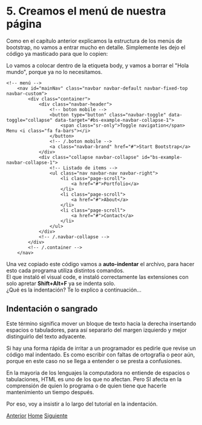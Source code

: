 # 5. Creamos el menú de nuestra página
Como en el capítulo anterior explicamos la estructura de los menús de bootstrap, no vamos a entrar mucho en detalle. Simplemente les dejo el código ya masticado para que lo copien:

Lo vamos a colocar dentro de la etiqueta body, y vamos a borrar el "Hola mundo", porque ya no lo necesitamos.

```
<!-- menú -->
    <nav id="mainNav" class="navbar navbar-default navbar-fixed-top navbar-custom">
        <div class="container">
            <div class="navbar-header">
                <!-- boton mobile -->
                <button type="button" class="navbar-toggle" data-toggle="collapse" data-target="#bs-example-navbar-collapse-1">
                    <span class="sr-only">Toggle navigation</span> Menu <i class="fa fa-bars"></i>
                </button>
                <!-- /.boton mobile -->
                <a class="navbar-brand" href="#">Start Bootstrap</a>
            </div>
            <div class="collapse navbar-collapse" id="bs-example-navbar-collapse-1">
                <!-- Listado de items -->
                <ul class="nav navbar-nav navbar-right">
                    <li class="page-scroll">
                        <a href="#">Portfolio</a>
                    </li>
                    <li class="page-scroll">
                        <a href="#">About</a>
                    </li>
                    <li class="page-scroll">
                        <a href="#">Contact</a>
                    </li>
                </ul>
            </div>
            <!-- /.navbar-collapse -->
        </div>
        <!-- /.container -->
    </nav>
```

Una vez copiado este código vamos a **auto-indentar** el archivo, para hacer esto cada programa utiliza distintos comandos.<br />
El que instaló el visual code, e instaló correctamente las extensiones con solo apretar **Shift+Alt+F** ya se indenta solo.<br />
¿Qué es la indentación? Te lo explico a continuación...

## Indentación o sangrado

Este término significa mover un bloque de texto hacia la derecha insertando espacios o tabuladores, para así separarlo del margen izquierdo y mejor distinguirlo del texto adyacente.

Si hay una forma rápida de irritar a un programador es pedirle que revise un código mal indentado. Es como escribir con faltas de ortografía o peor aún, porque en este caso no se llega a entender o se presta a confusiones.

En la mayoria de los lenguajes la computadora no entiende de espacios o tabulaciones, HTML es uno de los que no afectan. Pero SI afecta en la comprensión de quien lo programa o de quien tiene que hacerle mantenimiento un tiempo después.

Por eso, voy a insistir a lo largo del tutorial en la indentación.

<div class="Grid">
    <a href="https://fgarciajulia.github.io/mi_primera_pagina/inspeccionar-elemento" class="my-btn anterior">Anterior</a>
    <a href="https://fgarciajulia.github.io/mi_primera_pagina" class="my-btn home">Home</a>
    <a href="https://fgarciajulia.github.io/mi_primera_pagina/estilo-nav" class="my-btn siguiente">Siguiente</a>
</div>